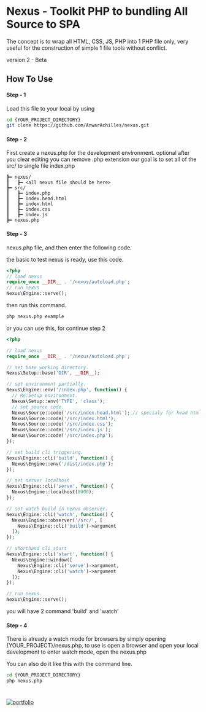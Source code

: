 
# Nexus - Toolkit PHP to bundling All Source to SPA

The concept is to wrap all HTML, CSS, JS, PHP into 1 PHP file only, very useful for the construction of simple 1 file tools without conflict.

version 2 - Beta

## How To Use

#### Step - 1
Load this file to your local by using
```bash
cd {YOUR_PROJECT_DIRECTORY}
git clone https://github.com/AnwarAchilles/nexus.git
```


#### Step - 2
First create a nexus.php for the development environment.
optional after you clear editing you can remove .php extension
our goal is to set all of the src/ to single file index.php

```markup
┣━ nexus/
┃   ┣━ <all nexus file should be here>
┣━ src/
┃   ┣━ index.php
┃   ┣━ index.head.html
┃   ┣━ index.html
┃   ┣━ index.css
┃   ┣━ index.js
┣━ nexus.php

```

#### Step - 3

nexus.php file, and then enter the following code.

the basic to test nexus is ready, use this code.
```php
<?php
// load nexus
require_once __DIR__ . '/nexus/autoload.php';
// run nexus
Nexus\Engine::serve();
```

then run this command.
```bash
php nexus.php example
```


or you can use this, for continue step 2
```php
<?php

// load nexus
require_once __DIR__ . '/nexus/autoload.php';

// set base working directory.
Nexus\Setup::base('DIR', __DIR__);

// set environment partially.
Nexus\Engine::env('/index.php', function() {
  // Re:Setup environment.
  Nexus\Setup::env('TYPE', 'class');
  // set source code.
  Nexus\Source::code('/src/index.head.html'); // specialy for head html
  Nexus\Source::code('/src/index.html');
  Nexus\Source::code('/src/index.css');
  Nexus\Source::code('/src/index.js');
  Nexus\Source::code('/src/index.php');
});

// set build cli triggering.
Nexus\Engine::cli('build', function() {
  Nexus\Engine::env('/dist/index.php');
});

// set server localhost
Nexus\Engine::cli('serve', function() {
  Nexus\Engine::localhost(8000);
});

// set watch build in nexus observer.
Nexus\Engine::cli('watch', function() {
  Nexus\Engine::observer('/src/', [
    Nexus\Engine::cli('build')->argument
  ]);
});

// shorthand cli start
Nexus\Engine::cli('start', function() {
  Nexus\Engine::window([
    Nexus\Engine::cli('serve')->argument,
    Nexus\Engine::cli('watch')->argument
  ]);
});

// run nexus.
Nexus\Engine::serve();
```
you will have 2 command 'build' and 'watch'


#### Step - 4

There is already a watch mode for browsers by simply opening {YOUR_PROJECT}/nexus.php,
to use is open a browser and open your local development to enter watch mode, open the nexus.php

You can also do it like this with the command line.
```bash
cd {YOUR_PROJECT_DIRECTORY}
php nexus.php
```

#
[![portfolio](https://ik.imagekit.io/anwarachilles/devneet-powered.svg?updatedAt=1704715329026)]('#')